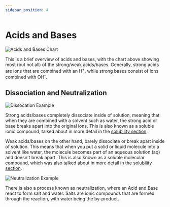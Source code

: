 ```yaml
---
sidebar_position: 4
---
```


# Acids and Bases

![Acids and Bases Chart](/img/chemistry/acids-bases-chart.jpg)

This is a brief overview of acids and bases, with the chart above showing most (but not all) of the strong/weak acids/bases. Generally, strong acids are ions that are combined with an H<sup>+</sup>, while strong bases consist of ions combined with OH<sup>-</sup>.

## Dissociation and Neutralization

![Dissocation Example](/img/chemistry/dissociation-example.jpg)

Strong acids/bases completely dissociate inside of solution, meaning that when they are combined with a solvent such as water, the strong acid or base breaks apart into the original ions. This is also known as a soluble ionic compound, talked about in more detail in the [solubility section](/docs/chemistry-guide/chapter-three/solubility.md).

Weak acids/bases on the other hand, barely dissociate or break apart inside of solution. This means that when you put a solid or liquid molecule into a solvent like water, the molecule becomes part of an aqueous solution (aq) and doesn't break apart. This is also known as a soluble molecular compound, which was also talked about in more detail in the [solubility section](/docs/chemistry-guide/chapter-three/solubility.md).

![Neutralization Example](/img/chemistry/neutralization-example.jpg)

There is also a process known as neutralization, where an Acid and Base react to form salt and water. Salts are ionic compounds that are formed through the reaction, with water being the by-product.